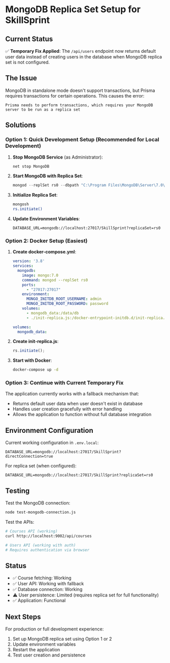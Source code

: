 # MongoDB Replica Set Setup for SkillSprint

## Current Status
✅ **Temporary Fix Applied**: The `/api/users` endpoint now returns default user data instead of creating users in the database when MongoDB replica set is not configured.

## The Issue
MongoDB in standalone mode doesn't support transactions, but Prisma requires transactions for certain operations. This causes the error:
```
Prisma needs to perform transactions, which requires your MongoDB server to be run as a replica set
```

## Solutions

### Option 1: Quick Development Setup (Recommended for Local Development)

1. **Stop MongoDB Service** (as Administrator):
   ```powershell
   net stop MongoDB
   ```

2. **Start MongoDB with Replica Set**:
   ```powershell
   mongod --replSet rs0 --dbpath "C:\Program Files\MongoDB\Server\7.0\data"
   ```

3. **Initialize Replica Set**:
   ```bash
   mongosh
   rs.initiate()
   ```

4. **Update Environment Variables**:
   ```env
   DATABASE_URL=mongodb://localhost:27017/SkillSprint?replicaSet=rs0
   ```

### Option 2: Docker Setup (Easiest)

1. **Create docker-compose.yml**:
   ```yaml
   version: '3.8'
   services:
     mongodb:
       image: mongo:7.0
       command: mongod --replSet rs0
       ports:
         - "27017:27017"
       environment:
         MONGO_INITDB_ROOT_USERNAME: admin
         MONGO_INITDB_ROOT_PASSWORD: password
       volumes:
         - mongodb_data:/data/db
         - ./init-replica.js:/docker-entrypoint-initdb.d/init-replica.js

   volumes:
     mongodb_data:
   ```

2. **Create init-replica.js**:
   ```javascript
   rs.initiate();
   ```

3. **Start with Docker**:
   ```bash
   docker-compose up -d
   ```

### Option 3: Continue with Current Temporary Fix

The application currently works with a fallback mechanism that:
- Returns default user data when user doesn't exist in database
- Handles user creation gracefully with error handling
- Allows the application to function without full database integration

## Environment Configuration

Current working configuration in `.env.local`:
```env
DATABASE_URL=mongodb://localhost:27017/SkillSprint?directConnection=true
```

For replica set (when configured):
```env
DATABASE_URL=mongodb://localhost:27017/SkillSprint?replicaSet=rs0
```

## Testing

Test the MongoDB connection:
```bash
node test-mongodb-connection.js
```

Test the APIs:
```bash
# Courses API (working)
curl http://localhost:9002/api/courses

# Users API (working with auth)
# Requires authentication via browser
```

## Status

- ✅ Course fetching: Working
- ✅ User API: Working with fallback
- ✅ Database connection: Working
- ⚠️  User persistence: Limited (requires replica set for full functionality)
- ✅ Application: Functional

## Next Steps

For production or full development experience:
1. Set up MongoDB replica set using Option 1 or 2
2. Update environment variables
3. Restart the application
4. Test user creation and persistence

